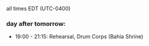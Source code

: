 all times EDT (UTC-0400)

### day after tomorrow:

* 19:00 - 21:15: Rehearsal, Drum Corps (Bahia Shrine)

